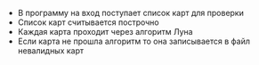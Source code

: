 - В программу на вход поступает список карт для проверки
- Список карт считывается построчно
- Каждая карта проходит через алгоритм Луна
- Если карта не прошла алгоритм то она записывается в файл невалидных карт
